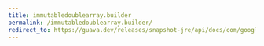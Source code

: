 ```yaml
---
title: immutabledoublearray.builder
permalink: /immutabledoublearray.builder/
redirect_to: https://guava.dev/releases/snapshot-jre/api/docs/com/google/common/primitives/ImmutableDoubleArray.Builder.html
---
```

